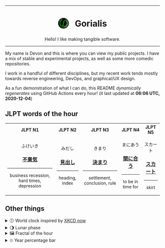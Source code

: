 ***

<h1 align="center">
<sub>
    <img src="readme/resources/avatar.png" height="36">
</sub>
&nbsp;
Gorialis
</h1>
<p align="center">
Hello! I like making tangible software.
</p>

***

My name is Devon and this is where you can view my public projects. I have a mix of stable and experimental projects, as well as some more comedic repositories.

I work in a handful of different disciplines, but my recent work tends mostly towards reverse engineering, DevOps, and graphical/UX design.

As a fun demonstration of what I can do, this README *dynamically regenerates* using GitHub Actions every hour! (it last updated at **06:06 UTC, 2020-12-04**)

<h2>JLPT words of the hour</h2>
<table>
    <tr>
        <th>JLPT N1</th>
        <th>JLPT N2</th>
        <th>JLPT N3</th>
        <th>JLPT N4</th>
        <th>JLPT N5</th>
    </tr>
    <tr>
        <td>
            <p align="center">ふけいき</p>
            <h3 align="center"><b><a href="https://jisho.org/search/%E4%B8%8D%E6%99%AF%E6%B0%97">不景気</a></b></h3>
            <hr>
            <p align="center">business recession,<wbr> hard times,<wbr> depression</p>
        </td>
        <td>
            <p align="center">みだし</p>
            <h3 align="center"><b><a href="https://jisho.org/search/%E8%A6%8B%E5%87%BA%E3%81%97">見出し</a></b></h3>
            <hr>
            <p align="center">heading,<wbr> index</p>
        </td>
        <td>
            <p align="center">きまり</p>
            <h3 align="center"><b><a href="https://jisho.org/search/%E6%B1%BA%E3%81%BE%E3%82%8A">決まり</a></b></h3>
            <hr>
            <p align="center">settlement,<wbr> conclusion,<wbr> rule</p>
        </td>
        <td>
            <p align="center">まにあう</p>
            <h3 align="center"><b><a href="https://jisho.org/search/%E9%96%93%E3%81%AB%E5%90%88%E3%81%86">間に合う</a></b></h3>
            <hr>
            <p align="center">to be in time for</p>
        </td>
        <td>
            <p align="center">スカート</p>
            <h3 align="center"><b><a href="https://jisho.org/search/%E3%82%B9%E3%82%AB%E3%83%BC%E3%83%88">スカート</a></b></h3>
            <hr>
            <p align="center">skirt</p>
        </td>
    </tr>
</table>

<h2>Other things</h2>
<details>
<summary>🕕  World clock inspired by <a href="https://xkcd.com/now">XKCD now</a></summary>

> <img src="generated/now.png" width="512">

</details>
<details>
<summary>🌖 Lunar phase</summary>

The moon is approximately 66.74% through its phase (Waning Gibbous).

</details>
<details>
<summary>&#x1f5bc; Fractal of the hour</summary>

> <img src="generated/fractal.png" width="512">

</details>
<details>
<summary>&#x23f2; Year percentage bar</summary>
<pre><code>2020 [██████████████████▁▁] 92.42%</code></pre>
</details>
